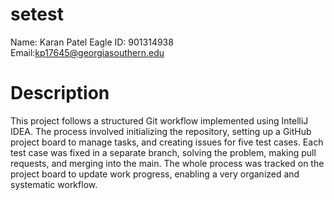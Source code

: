 # setest
Name: Karan Patel 
Eagle ID: 901314938
Email:kp17645@georgiasouthern.edu

# Description

This project follows a structured Git workflow implemented using IntelliJ IDEA. The process involved initializing the repository, setting up a GitHub project board to manage tasks, and creating issues for five test cases. Each test case was fixed in a separate branch, solving the problem, making pull requests, and merging into the main. The whole process was tracked on the project board to update work progress, enabling a very organized and systematic workflow.

